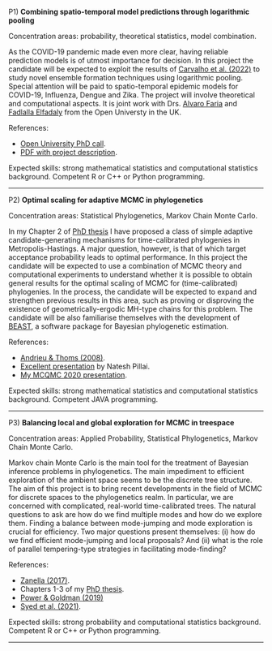 
P1) **Combining spatio-temporal model predictions through logarithmic pooling**

Concentration areas: probability, theoretical statistics, model combination.

As the COVID-19 pandemic made even more clear, having reliable prediction models is of utmost importance for decision. In this project the candidate will be expected to exploit the results of [Carvalho et al. (2022)](https://arxiv.org/abs/1502.04206) to study novel ensemble formation techniques using logarithmic pooling. 
Special attention will be paid to spatio-temporal epidemic models for COVID-19, Influenza, Dengue and Zika.
The project will involve theoretical and computational aspects. 
It is joint work with Drs. [Alvaro Faria](https://www.open.ac.uk/research/people/aefj2) and [Fadlalla Elfadaly](https://stem.open.ac.uk/people/fe428) from the Open Universty in the UK. 

References:

- [Open University PhD call](https://www.open.ac.uk/stem/mathematics-and-statistics/sites/www.open.ac.uk.stem.mathematics-and-statistics/files/files/2021%20PhD%20proposals/2021_Faria%20(1)Logarithmic%20pooling%20of%20probability%20distributions.pdf).
- [PDF with project description](https://github.com/maxbiostat/Student_projects/blob/main/PhD/pooling_IS/Importance_sampling_logarithmic_pooling.pdf).

Expected skills: strong mathematical statistics and computational statistics background. Competent R or C++ or Python programming. 

---

P2) **Optimal scaling for adaptive MCMC in phylogenetics**

Concentration areas: Statistical Phylogenetics, Markov Chain Monte Carlo.

In my Chapter 2 of [PhD thesis](https://github.com/maxbiostat/PhD_Thesis) I have proposed a class of simple adaptive candidate-generating mechanisms for time-calibrated phylogenies in Metropolis-Hastings. A major question, however, is that of which target acceptance probability leads to optimal performance. 
In this project the candidate will be expected to use a combination of MCMC theory and computational experiments to understand whether it is possible to obtain general results for the optimal scaling of MCMC for (time-calibrated) phylogenies.
In the process, the candidate will be expected to expand and strengthen previous results in this area, such as proving or disproving the existence of geometrically-ergodic MH-type chains for this problem.
The candidate will be also familiarise themselves with the development of [BEAST](https://github.com/beast-dev/beast-mcmc), a software package for Bayesian phylogenetic estimation. 

References:

- [Andrieu & Thoms (2008)](https://people.eecs.berkeley.edu/~jordan/sail/readings/andrieu-thoms.pdf).
- [Excellent presentation](http://probability.ca/jeff/ftpdir/nashvilleNatesh.pdf) by Natesh Pillai. 
- [My MCQMC 2020 presentation](https://www.youtube.com/watch?v=h9bWRQ6aeKA).


Expected skills: strong mathematical statistics and computational statistics background. Competent JAVA programming.

---


P3) **Balancing local and global exploration for MCMC in treespace**

Concentration areas:  Applied Probability, Statistical Phylogenetics, Markov Chain Monte Carlo.

Markov chain Monte Carlo is the main tool for the treatment of Bayesian inference problems in phylogenetics. The main impediment to efficient exploration of the ambient space seems to be the discrete tree structure. The aim of this project is to bring recent developments in the field of MCMC for discrete spaces to the phylogenetics realm. In particular, we are concerned with complicated, real-world time-calibrated trees. The natural questions to ask are how do we find multiple modes and how do we explore them. Finding a balance between mode-jumping and mode exploration is crucial for efficiency. Two major questions present themselves: (i) how do we find efficient mode-jumping and local proposals? And (ii) what is the role of parallel tempering-type strategies in facilitating mode-finding?


References:

- [Zanella (2017)](https://arxiv.org/pdf/1711.07424.pdf).
- Chapters 1-3 of my [PhD thesis](https://github.com/maxbiostat/PhD_Thesis).
- [Power & Goldman (2019)](https://arxiv.org/pdf/1912.04681.pdf)
- [Syed et al. (2021)](https://arxiv.org/pdf/1905.02939.pdf). 

Expected skills: strong probability and computational statistics background. Competent R or C++ or Python programming. 

---
